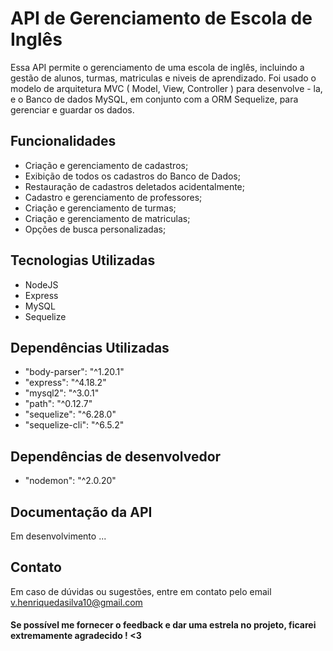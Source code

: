 # API de Gerenciamento de Escola de Inglês
Essa API permite o gerenciamento de uma escola de inglês, incluindo a gestão de alunos, turmas, matriculas e niveis de aprendizado.
Foi usado o modelo de arquitetura MVC ( Model, View, Controller ) para desenvolve - la, e o Banco de dados MySQL, em conjunto com a ORM Sequelize, para gerenciar e guardar os dados.

## Funcionalidades 
- Criação e gerenciamento de cadastros;
- Exibição de todos os cadastros do Banco de Dados;
- Restauração de cadastros deletados acidentalmente;
- Cadastro e gerenciamento de professores;
- Criação e gerenciamento de turmas;
- Criação e gerenciamento de matriculas;
- Opções de busca personalizadas;

## Tecnologias Utilizadas
- NodeJS
- Express
- MySQL
- Sequelize

## Dependências Utilizadas
- "body-parser": "^1.20.1"
- "express": "^4.18.2"
- "mysql2": "^3.0.1"
- "path": "^0.12.7"
- "sequelize": "^6.28.0"
- "sequelize-cli": "^6.5.2"

## Dependências de desenvolvedor
- "nodemon": "^2.0.20"

## Documentação da API
Em desenvolvimento ...

## Contato 
Em caso de dúvidas ou sugestões, entre em contato pelo email v.henriquedasilva10@gmail.com



#### Se possível me fornecer o feedback e dar uma estrela no projeto, ficarei extremamente agradecido !  <3 


